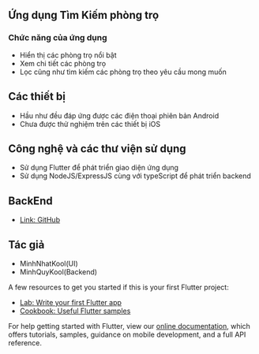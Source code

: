 


## Ứng dụng Tìm Kiếm phòng trọ

### Chức năng của ứng dụng
* Hiển thị các phòng trọ nổi bật
* Xem chi tiết các phòng trọ
* Lọc cũng như tìm kiếm các phòng trọ theo yêu cầu mong muốn

## Các thiết bị 
* Hầu như đều đáp ứng được các điện thoại phiên bản Android
* Chưa được thử nghiệm trên các thiết bị iOS

## Công nghệ và các thư viện sử dụng
* Sử dụng Flutter để phát triển giao diện ứng dụng
* Sử dụng NodeJS/ExpressJS cùng với typeScript để phát triển backend

## BackEnd
- [Link: GitHub](https://github.com/quydeptrai1903/Search-Accommodation-Server)

## Tác giả 
* MinhNhatKool(UI)
* MinhQuyKool(Backend)

A few resources to get you started if this is your first Flutter project:

- [Lab: Write your first Flutter app](https://flutter.dev/docs/get-started/codelab)
- [Cookbook: Useful Flutter samples](https://flutter.dev/docs/cookbook)

For help getting started with Flutter, view our
[online documentation](https://flutter.dev/docs), which offers tutorials,
samples, guidance on mobile development, and a full API reference.

